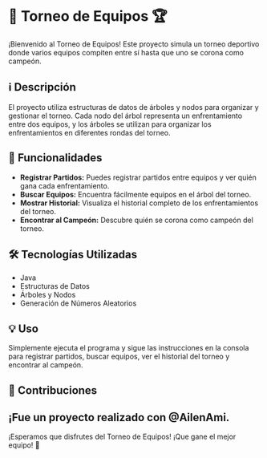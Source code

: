 # 🌟 Torneo de Equipos 🏆

¡Bienvenido al Torneo de Equipos! Este proyecto simula un torneo deportivo donde varios equipos compiten entre sí hasta que uno se corona como campeón.

## ℹ️ Descripción

El proyecto utiliza estructuras de datos de árboles y nodos para organizar y gestionar el torneo. Cada nodo del árbol representa un enfrentamiento entre dos equipos, y los árboles se utilizan para organizar los enfrentamientos en diferentes rondas del torneo.

## 🚀 Funcionalidades

- **Registrar Partidos:** Puedes registrar partidos entre equipos y ver quién gana cada enfrentamiento.
- **Buscar Equipos:** Encuentra fácilmente equipos en el árbol del torneo.
- **Mostrar Historial:** Visualiza el historial completo de los enfrentamientos del torneo.
- **Encontrar al Campeón:** Descubre quién se corona como campeón del torneo.

## 🛠️ Tecnologías Utilizadas

- Java
- Estructuras de Datos
- Árboles y Nodos
- Generación de Números Aleatorios

## 💡 Uso

Simplemente ejecuta el programa y sigue las instrucciones en la consola para registrar partidos, buscar equipos, ver el historial del torneo y encontrar al campeón.

## 🤝 Contribuciones

¡Fue un proyecto realizado con @AilenAmi.
---
¡Esperamos que disfrutes del Torneo de Equipos! ¡Que gane el mejor equipo! 🥇
